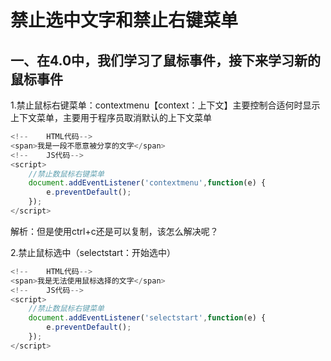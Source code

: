 # 禁止选中文字和禁止右键菜单

## 一、在4.0中，我们学习了鼠标事件，接下来学习新的鼠标事件

1.禁止鼠标右键菜单：contextmenu【context：上下文】主要控制合适何时显示上下文菜单，主要用于程序员取消默认的上下文菜单 

```javascript
<!--    HTML代码-->
<span>我是一段不愿意被分享的文字</span>
<!--    JS代码-->
<script>
    //禁止数鼠标右键菜单
    document.addEventListener('contextmenu',function(e) {
        e.preventDefault();
    });
</script>
```

解析：但是使用ctrl+c还是可以复制，该怎么解决呢？

2.禁止鼠标选中（selectstart：开始选中）

```javascript
<!--    HTML代码-->
<span>我是无法使用鼠标选择的文字</span>
<!--    JS代码-->
<script>
    //禁止数鼠标右键菜单
    document.addEventListener('selectstart',function(e) {
        e.preventDefault();
    });
</script>
```